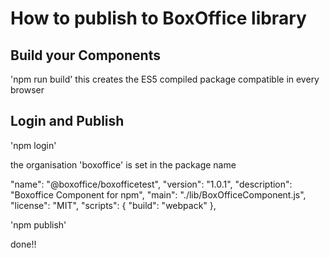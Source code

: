 # How to publish to BoxOffice library

## Build your Components

'npm run build'
this creates the ES5 compiled package compatible in every browser

## Login and Publish

'npm login'

the organisation 'boxoffice' is set in the package name

"name": "@boxoffice/boxofficetest",
"version": "1.0.1",
"description": "Boxoffice Component for npm",
"main": "./lib/BoxOfficeComponent.js",
"license": "MIT",
"scripts": {
"build": "webpack"
},

'npm publish'

done!!

